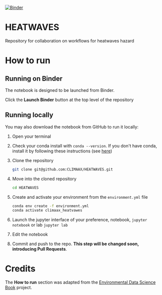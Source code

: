 [![Binder](https://mybinder.org/badge_logo.svg)](https://mybinder.org/v2/gh/CLIMAAX/HEATWAVES/main?labpath=HEATWAVES_notebook.ipynb)

# HEATWAVES
Repository for collaboration on workflows for heatwaves hazard

# How to run

## Running on Binder
The notebook is designed to be launched from Binder. 

Click the **Launch Binder** button at the top level of the repository

## Running locally
You may also download the notebook from GitHub to run it locally:
1. Open your terminal

2. Check your conda install with `conda --version`. If you don't have conda, install it by following these instructions (see [here](https://docs.conda.io/en/latest/miniconda.html))

3. Clone the repository
    ```bash
    git clone git@github.com:CLIMAAX/HEATWAVES.git
    ```

4. Move into the cloned repository
    ```bash
    cd HEATWAVES
    ```

5. Create and activate your environment from the `environment.yml` file
    ```bash
    conda env create -f environment.yml
    conda activate climaax_heatvawes
    ```  

6. Launch the jupyter interface of your preference, notebook, `jupyter notebook` or lab `jupyter lab`
7. Edit the notebook
8. Commit and push to the repo. **This step will be changed soon, introducing Pull Requests**.

# Credits
The **How to run** section was adapted from the [Environmental Data Science Book](https://edsbook.org/welcome.html) project.
